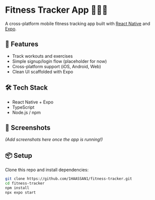 # Fitness Tracker App 🏋️‍♂️📱

A cross-platform mobile fitness tracking app built with [React Native](https://reactnative.dev/) and [Expo](https://expo.dev/).

## 🚀 Features
- Track workouts and exercises  
- Simple signup/login flow (placeholder for now)  
- Cross-platform support (iOS, Android, Web)  
- Clean UI scaffolded with Expo  

## 🛠️ Tech Stack
- React Native + Expo
- TypeScript
- Node.js / npm

## 📸 Screenshots
*(Add screenshots here once the app is running!)*

## 📦 Setup
Clone this repo and install dependencies:

```bash
git clone https://github.com/1HAASSAN1/fitness-tracker.git
cd fitness-tracker
npm install
npx expo start
